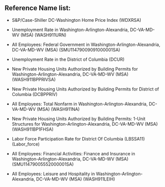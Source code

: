 ## Reference Name list: 

- S&P/Case-Shiller DC-Washington Home Price Index (WDXRSA)

- Unemployment Rate in Washington-Arlington-Alexandria, DC-VA-MD-WV (MSA) (WASH911URN)

- All Employees: Federal Government in Washington-Arlington-Alexandria, DC-VA-MD-WV (MSA) (SMU11479009091000001SA)

- Unemployment Rate in the District of Columbia (DCUR)

- New Private Housing Units Authorized by Building Permits for Washington-Arlington-Alexandria, DC-VA-MD-WV (MSA) (WASH911BPPRIVSA)

- New Private Housing Units Authorized by Building Permits for District of Columbia (DCBPPRIV)

- All Employees: Total Nonfarm in Washington-Arlington-Alexandria, DC-VA-MD-WV (MSA) (WASH911NA)

- New Private Housing Units Authorized by Building Permits: 1-Unit Structures for Washington-Arlington-Alexandria, DC-VA-MD-WV (MSA) (WASH911BP1FHSA)

- Labor Force Participation Rate for District Of Columbia (LBSSA11)(Labor_force)

- All Employees: Financial Activities: Finance and Insurance in Washington-Arlington-Alexandria, DC-VA-MD-WV (MSA) (SMU11479005552000001SA)

- All Employees: Leisure and Hospitality in Washington-Arlington-Alexandria, DC-VA-MD-WV (MSA) (WASH911LEIH)
